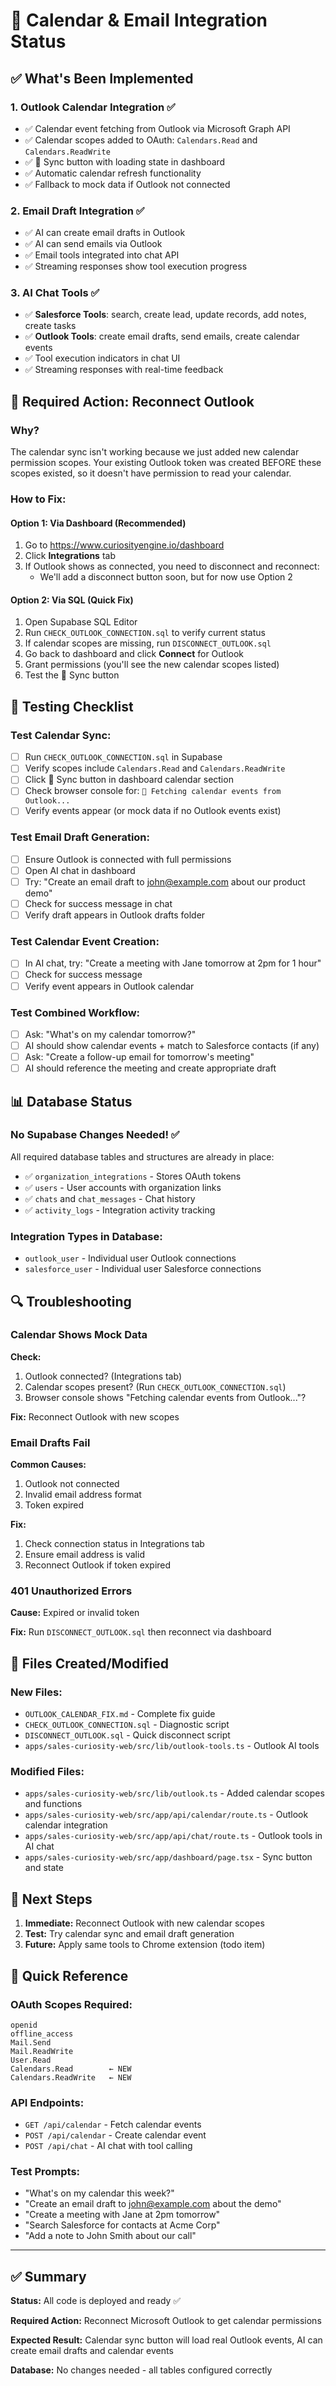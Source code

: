 # 📅 Calendar & Email Integration Status

## ✅ What's Been Implemented

### 1. **Outlook Calendar Integration** ✅
- ✅ Calendar event fetching from Outlook via Microsoft Graph API
- ✅ Calendar scopes added to OAuth: `Calendars.Read` and `Calendars.ReadWrite`
- ✅ 🔄 Sync button with loading state in dashboard
- ✅ Automatic calendar refresh functionality
- ✅ Fallback to mock data if Outlook not connected

### 2. **Email Draft Integration** ✅
- ✅ AI can create email drafts in Outlook
- ✅ AI can send emails via Outlook
- ✅ Email tools integrated into chat API
- ✅ Streaming responses show tool execution progress

### 3. **AI Chat Tools** ✅
- ✅ **Salesforce Tools**: search, create lead, update records, add notes, create tasks
- ✅ **Outlook Tools**: create email drafts, send emails, create calendar events
- ✅ Tool execution indicators in chat UI
- ✅ Streaming responses with real-time feedback

## 🔧 Required Action: Reconnect Outlook

### Why?
The calendar sync isn't working because we just added new calendar permission scopes. Your existing Outlook token was created BEFORE these scopes existed, so it doesn't have permission to read your calendar.

### How to Fix:

#### Option 1: Via Dashboard (Recommended)
1. Go to https://www.curiosityengine.io/dashboard
2. Click **Integrations** tab
3. If Outlook shows as connected, you need to disconnect and reconnect:
   - We'll add a disconnect button soon, but for now use Option 2

#### Option 2: Via SQL (Quick Fix)
1. Open Supabase SQL Editor
2. Run `CHECK_OUTLOOK_CONNECTION.sql` to verify current status
3. If calendar scopes are missing, run `DISCONNECT_OUTLOOK.sql`
4. Go back to dashboard and click **Connect** for Outlook
5. Grant permissions (you'll see the new calendar scopes listed)
6. Test the 🔄 Sync button

## 🎯 Testing Checklist

### Test Calendar Sync:
- [ ] Run `CHECK_OUTLOOK_CONNECTION.sql` in Supabase
- [ ] Verify scopes include `Calendars.Read` and `Calendars.ReadWrite`
- [ ] Click 🔄 Sync button in dashboard calendar section
- [ ] Check browser console for: `📅 Fetching calendar events from Outlook...`
- [ ] Verify events appear (or mock data if no Outlook events exist)

### Test Email Draft Generation:
- [ ] Ensure Outlook is connected with full permissions
- [ ] Open AI chat in dashboard
- [ ] Try: "Create an email draft to john@example.com about our product demo"
- [ ] Check for success message in chat
- [ ] Verify draft appears in Outlook drafts folder

### Test Calendar Event Creation:
- [ ] In AI chat, try: "Create a meeting with Jane tomorrow at 2pm for 1 hour"
- [ ] Check for success message
- [ ] Verify event appears in Outlook calendar

### Test Combined Workflow:
- [ ] Ask: "What's on my calendar tomorrow?"
- [ ] AI should show calendar events + match to Salesforce contacts (if any)
- [ ] Ask: "Create a follow-up email for tomorrow's meeting"
- [ ] AI should reference the meeting and create appropriate draft

## 📊 Database Status

### No Supabase Changes Needed! ✅

All required database tables and structures are already in place:
- ✅ `organization_integrations` - Stores OAuth tokens
- ✅ `users` - User accounts with organization links
- ✅ `chats` and `chat_messages` - Chat history
- ✅ `activity_logs` - Integration activity tracking

### Integration Types in Database:
- `outlook_user` - Individual user Outlook connections
- `salesforce_user` - Individual user Salesforce connections

## 🔍 Troubleshooting

### Calendar Shows Mock Data
**Check:**
1. Outlook connected? (Integrations tab)
2. Calendar scopes present? (Run `CHECK_OUTLOOK_CONNECTION.sql`)
3. Browser console shows "Fetching calendar events from Outlook..."?

**Fix:** Reconnect Outlook with new scopes

### Email Drafts Fail
**Common Causes:**
1. Outlook not connected
2. Invalid email address format
3. Token expired

**Fix:**
1. Check connection status in Integrations tab
2. Ensure email address is valid
3. Reconnect Outlook if token expired

### 401 Unauthorized Errors
**Cause:** Expired or invalid token

**Fix:** Run `DISCONNECT_OUTLOOK.sql` then reconnect via dashboard

## 📁 Files Created/Modified

### New Files:
- `OUTLOOK_CALENDAR_FIX.md` - Complete fix guide
- `CHECK_OUTLOOK_CONNECTION.sql` - Diagnostic script
- `DISCONNECT_OUTLOOK.sql` - Quick disconnect script
- `apps/sales-curiosity-web/src/lib/outlook-tools.ts` - Outlook AI tools

### Modified Files:
- `apps/sales-curiosity-web/src/lib/outlook.ts` - Added calendar scopes and functions
- `apps/sales-curiosity-web/src/app/api/calendar/route.ts` - Outlook calendar integration
- `apps/sales-curiosity-web/src/app/api/chat/route.ts` - Outlook tools in AI chat
- `apps/sales-curiosity-web/src/app/dashboard/page.tsx` - Sync button and state

## 🚀 Next Steps

1. **Immediate:** Reconnect Outlook with new calendar scopes
2. **Test:** Try calendar sync and email draft generation
3. **Future:** Apply same tools to Chrome extension (todo item)

## 📝 Quick Reference

### OAuth Scopes Required:
```
openid
offline_access
Mail.Send
Mail.ReadWrite
User.Read
Calendars.Read        ← NEW
Calendars.ReadWrite   ← NEW
```

### API Endpoints:
- `GET /api/calendar` - Fetch calendar events
- `POST /api/calendar` - Create calendar event
- `POST /api/chat` - AI chat with tool calling

### Test Prompts:
- "What's on my calendar this week?"
- "Create an email draft to john@example.com about the demo"
- "Create a meeting with Jane at 2pm tomorrow"
- "Search Salesforce for contacts at Acme Corp"
- "Add a note to John Smith about our call"

---

## ✅ Summary

**Status:** All code is deployed and ready ✅

**Required Action:** Reconnect Microsoft Outlook to get calendar permissions

**Expected Result:** Calendar sync button will load real Outlook events, AI can create email drafts and calendar events

**Database:** No changes needed - all tables configured correctly

